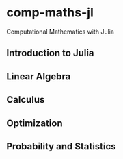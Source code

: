 # comp-maths-jl
Computational Mathematics with Julia


## Introduction to Julia


## Linear Algebra


## Calculus


## Optimization


## Probability and Statistics
